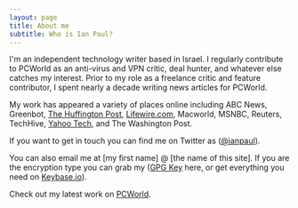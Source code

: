 ```yaml
---
layout: page
title: About me
subtitle: Who is Ian Paul?
---
```


I'm an independent technology writer based in Israel. I regularly contribute to PCWorld as an anti-virus and VPN critic, deal hunter, and whatever else catches my interest. Prior to my role as a freelance critic and feature contributor, I spent nearly a decade writing news articles for PCWorld.

My work has  appeared a variety of places online including ABC News, Greenbot, [The Huffington Post](http://www.huffingtonpost.com/author/ian-paul), [Lifewire.com](https://www.lifewire.com/ian-paul-3571845), Macworld, MSNBC, Reuters, TechHive, [Yahoo Tech](https://finance.yahoo.com/news/the-21st-century-is-coming-to-1318404005756982.html), and The Washington Post.

If you want to get in touch you can find me on Twitter as ([@ianpaul](http://twitter.com/ianpaul)).

You can also email me at [my first name] @ [the name of this site]. If you are the encryption type you can grab my ([GPG Key](http://ianpaul.net/files/gpg.txt) here, or get everything you need on [Keybase.io](https://keybase.io/ianpaul)).

Check out my latest work on [PCWorld](https://www.pcworld.com/author/Ian-Paul/).
